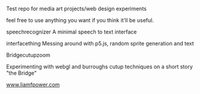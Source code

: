 Test repo for media art projects/web design experiments

feel free to use anything you want if you think it'll be useful.

speechrecognizer
A minimal speech to text interface

interfacething
Messing around with p5.js, random sprite generation and text 

Bridgecutupzoom

Experimenting with webgl and burroughs cutup techniques on a short story "the Bridge"

www.liamfpower.com
